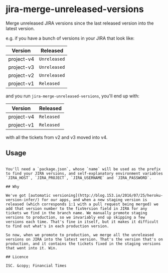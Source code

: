 # jira-merge-unreleased-versions

Merge unreleased JIRA versions since the last released version into the latest version.

e.g. if you have a bunch of versions in your JIRA that look like:

| Version    | Released     |
|------------|--------------|
| project-v4 | `Unreleased` |
| project-v3 | `Unreleased` |
| project-v2 | `Unreleased` |
| project-v1 | `Released`   |

and you run `jira-merge-unreleased-versions`, you'll end up with:

| Version    | Released     |
|------------|--------------|
| project-v4 | `Released`   |
| project-v1 | `Released`   |

with all the tickets from v2 and v3 moved into v4.

## Usage

```

You'll need a `package.json`, whose `name` will be used as the prefix to find your JIRA versions, and self-explanatory environment variables `JIRA_HOST`, `JIRA_PROJECT`, `JIRA_USERNAME` and `JIRA_PASSWORD`.

## Why

We've got [automatic versioning](http://blog.153.io/2016/07/25/heroku-version-infer/) for our apps, and when a new staging version is released (which corresponds 1:1 with a pull request being merged) we add that version number to the fixVersion field in JIRA for any tickets we find in the branch name. We manually promote staging versions to production, so we invariably end up skipping a few versions each time. That's fine in itself, but it makes it difficult to find out what's in each production version.

So now, when we promote to production, we merge all the unreleased versions on JIRA into the latest version. That's the version that's on production, and it contains the tickets fixed in the staging versions that went into it. Win.

## Licence

ISC. &copy; Financial Times

